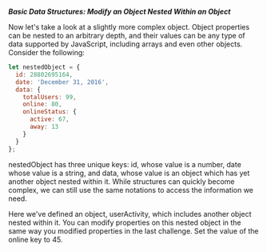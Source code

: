***Basic Data Structures: Modify an Object Nested Within an Object***

Now let's take a look at a slightly more complex object. Object properties can be nested to an arbitrary depth, and their values can be any type of data supported by JavaScript, including arrays and even other objects. Consider the following:

```javascript
let nestedObject = {
  id: 28802695164,
  date: 'December 31, 2016',
  data: {
    totalUsers: 99,
    online: 80,
    onlineStatus: {
      active: 67,
      away: 13
    }
  }
};
```

nestedObject has three unique keys: id, whose value is a number, date whose value is a string, and data, whose value is an object which has yet another object nested within it. While structures can quickly become complex, we can still use the same notations to access the information we need.


Here we've defined an object, userActivity, which includes another object nested within it. You can modify properties on this nested object in the same way you modified properties in the last challenge. Set the value of the online key to 45.
